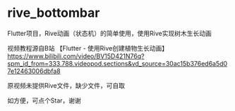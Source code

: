 # rive_bottombar
Flutter项目，Rive动画（状态机）的简单使用，使用Rive实现树木生长动画

视频教程源自B站
【Flutter - 使用Rive创建植物生长动画】 https://www.bilibili.com/video/BV15D421N76q?spm_id_from=333.788.videopod.sections&vd_source=30ac15b376ed6a5d07e12463006dbfa8

原视频未提供Rive文件，缺少文件，可自取

如方便，可点个Star，谢谢